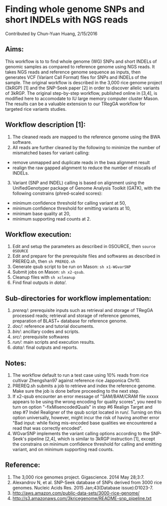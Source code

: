 # Finding whole genome SNPs and short INDELs with NGS reads
Contributed by Chun-Yuan Huang, 2/15/2016

## Aims:
This workflow is to to find whole genome (WG) SNPs and short INDELs of genomic samples as compared to reference genome using NGS reads. It takes NGS reads and reference genome sequence as inputs, then generates VCF (Variant Call Format) files for SNPs and INDELs of the sample. The original workflow is described in the 3,000 rice genome project (3kRGP) [1] and the SNP-Seek paper [2] in order to discover allelic variants of 3kRGP. The original step-by-step workflow, published online in [3,4], is modified here to accomodate to IU large memory computer cluster Mason. The results can be a valuable extension to our TRegGA workflow for targeted rice variants studies.

## Workflow description [1]:
1. The cleaned reads are mapped to the reference genome using the BWA software.
2. All reads are further cleaned by the following to minimize the number of mismatched bases for variant calling: 
  * remove unmapped and duplicate reads in the bwa alignment result
  * realign the raw gapped alignment to reduce the number of miscalls of INDELs.
3. Variant (SNP and INDEL) calling is based on alignment using the UnifiedGenotyper package of Genome Analysis Toolkit (GATK), with the following constrains (phred-scaled scores):
  * minimum confidence threshold for calling variant at 50, 
  * minimum confidence threshold for emitting variants at 10, 
  * minimam base quality at 20,
  * minimum supporting read counts at 2.

## Workflow execution:
1. Edit and setup the parameters as described in 0SOURCE, then `source 0SOURCE`
2. Edit and prepare for the prerequisite files and softwares as described in PREREQ.sh, then `sh PREREQ.sh`
3. Generate qsub script to be run on Mason: `sh x1-WGvarSNP`
4. Submit jobs on Mason: `sh x2-qsub`. 
5. Cleanup files with `sh xcleanup`
6. Find final outputs in *data/*.

## Sub-directories for workflow implementation:
1. *prereq/*: prerequisite inputs such as retrieval and storage of TRegGA processed reads; retrieval and storage of reference genomes, preparation of BLAST+ database for reference genome.
2. *doc/*: reference and tutorial documents.
3. *bin/*: ancillary codes and scripts.
4. *src/*: prerequisite softwares
4. *run/*: main scripts and execution results.
5. *data/*: final outputs and reports.

## Notes: 
1. The workflow default to run a test case using 10% reads from rice cultivar Zhengshan97 against reference rice Japponica Chr10. 
2. PREREQ.sh submits a job to retrieve and index the reference genome. Make sure the job is done before proceeding to the next step.
3. If x2-qsub encounter an error message of "SAM/BAM/CRAM file xxxxx appears to be using the wrong encoding for quality scores", you need to turn on option "-fixMisencodedQuals" in step #6 Realign Target and step #7 Indel Realigner of the qsub script located in run/. Turning on this option universally, however, might incur the risk of having another error "Bad input: while fixing mis-encoded base qualities we encountered a read that was correctly encoded".
4. WGvarSNP implements the variant calling options according to the SNP-Seek's pipeline [2,4], which is similar to 3kRGP instruction [1], except the constrains on minimum confidence threshold for calling and emitting variant, and on minimum supporting read counts.

## Reference:
1. The 3,000 rice genomes project. Gigascience. 2014 May 28;3:7.
2. Alexandrov N, et al. SNP-Seek database of SNPs derived from 3000 rice genomes. Nucleic Acids Res. 2015 Jan;43(Database issue):D1023-7.
3. http://aws.amazon.com/public-data-sets/3000-rice-genome/
4. http://s3.amazonaws.com/3kricegenome/README-snp_pipeline.txt 

